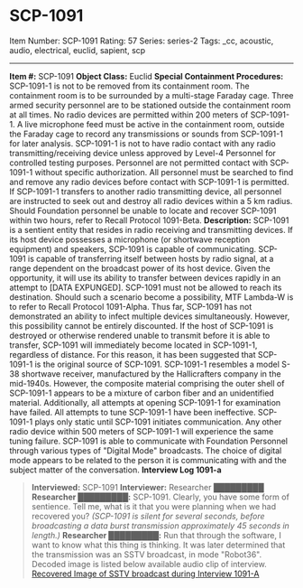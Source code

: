 # SCP-1091
Item Number: SCP-1091
Rating: 57
Series: series-2
Tags: _cc, acoustic, audio, electrical, euclid, sapient, scp

---

**Item #:** SCP-1091
**Object Class:** Euclid
**Special Containment Procedures:** SCP-1091-1 is not to be removed from its containment room. The containment room is to be surrounded by a multi-stage Faraday cage. Three armed security personnel are to be stationed outside the containment room at all times. No radio devices are permitted within 200 meters of SCP-1091-1.
A live microphone feed must be active in the containment room, outside the Faraday cage to record any transmissions or sounds from SCP-1091-1 for later analysis. SCP-1091-1 is not to have radio contact with any radio transmitting/receiving device unless approved by Level-4 Personnel for controlled testing purposes. Personnel are not permitted contact with SCP-1091-1 without specific authorization. All personnel must be searched to find and remove any radio devices before contact with SCP-1091-1 is permitted.
If SCP-1091-1 transfers to another radio transmitting device, all personnel are instructed to seek out and destroy all radio devices within a 5 km radius. Should Foundation personnel be unable to locate and recover SCP-1091 within two hours, refer to Recall Protocol 1091-Beta.
**Description:** SCP-1091 is a sentient entity that resides in radio receiving and transmitting devices. If its host device possesses a microphone (or shortwave reception equipment) and speakers, SCP-1091 is capable of communicating.
SCP-1091 is capable of transferring itself between hosts by radio signal, at a range dependent on the broadcast power of its host device. Given the opportunity, it will use its ability to transfer between devices rapidly in an attempt to [DATA EXPUNGED]. SCP-1091 must not be allowed to reach its destination. Should such a scenario become a possibility, MTF Lambda-W is to refer to Recall Protocol 1091-Alpha.
Thus far, SCP-1091 has not demonstrated an ability to infect multiple devices simultaneously. However, this possibility cannot be entirely discounted.
If the host of SCP-1091 is destroyed or otherwise rendered unable to transmit before it is able to transfer, SCP-1091 will immediately become located in SCP-1091-1, regardless of distance. For this reason, it has been suggested that SCP-1091-1 is the original source of SCP-1091.
SCP-1091-1 resembles a model S-38 shortwave receiver, manufactured by the Hallicrafters company in the mid-1940s. However, the composite material comprising the outer shell of SCP-1091-1 appears to be a mixture of carbon fiber and an unidentified material. Additionally, all attempts at opening SCP-1091-1 for examination have failed.
All attempts to tune SCP-1091-1 have been ineffective. SCP-1091-1 plays only static until SCP-1091 initiates communication. Any other radio device within 500 meters of SCP-1091-1 will experience the same tuning failure. SCP-1091 is able to communicate with Foundation Personnel through various types of "Digital Mode" broadcasts. The choice of digital mode appears to be related to the person it is communicating with and the subject matter of the conversation.
**Interview Log 1091-a**
> **Interviewed:** SCP-1091
> **Interviewer:** Researcher █████████
> **Researcher █████████:** SCP-1091. Clearly, you have some form of sentience. Tell me, what is it that you were planning when we had recovered you?
> _(SCP-1091 is silent for several seconds, before broadcasting a data burst transmission approximately 45 seconds in length.)_
> **Researcher █████████:** Run that through the software, I want to know what this thing is thinking.
It was later determined that the transmission was an SSTV broadcast, in mode "Robot36". Decoded image is listed below available audio clip of interview.
[Recovered Image of SSTV broadcast during Interview 1091-A](http://www.scp-wiki.net/local--files/scp-1091/1091-2-replacement-2019-12-05.jpg)
